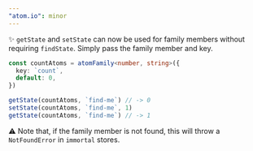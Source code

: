 ```yaml
---
"atom.io": minor
---
```


✨ `getState` and `setState` can now be used for family members without requiring `findState`. Simply pass the family member and key.

```ts
const countAtoms = atomFamily<number, string>({
  key: `count`,
  default: 0,
})

getState(countAtoms, `find-me`) // -> 0
setState(countAtoms, `find-me`, 1)
getState(countAtoms, `find-me`) // -> 1
```

⚠️ Note that, if the family member is not found, this will throw a `NotFoundError` in `immortal` stores.